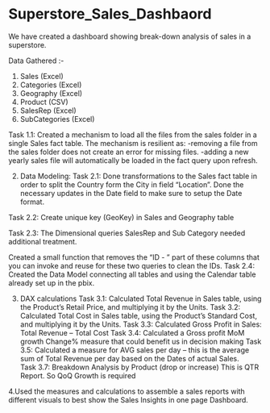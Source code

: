 # Superstore_Sales_Dashbaord

We have created a dashboard showing break-down analysis of sales in a superstore.

Data Gathered :-

1.	Sales (Excel)
2.	Categories (Excel)
3.	Geography (Excel)
4.	Product (CSV)
5.	SalesRep (Excel)
6.	SubCategories (Excel)

Task 1.1:
Created a mechanism to load all the files from the sales folder in a single Sales fact table.
The mechanism is resilient as:
	-removing a file from the sales folder does not create an error for missing files.
	-adding a new yearly sales file will automatically be loaded in the fact query upon refresh.

2.	Data Modeling: 
Task 2.1: 
Done transformations to the Sales fact table in order to split the Country form the City in field “Location”. 
Done the necessary updates in the Date field to make sure to setup the Date format.

Task 2.2: 
Create unique key (GeoKey) in Sales and Geography table

Task 2.3:
The Dimensional queries SalesRep and Sub Category needed additional treatment.
 
Created a small function that removes the “ID - ” part of these columns that you can invoke and reuse for these two queries to clean the IDs.
Task 2.4: 
Created the Data Model connecting all tables and using the Calendar table already set up in the pbix.

3.	DAX calculations
Task 3.1:
Calculated Total Revenue in Sales table, using the Product’s Retail Price, and multiplying it by the Units.
Task 3.2:
 Calculated Total Cost in Sales table, using the Product’s Standard Cost, and multiplying it by the Units.
Task 3.3:
Calculated Gross Profit in Sales: Total Revenue – Total Cost
Task 3.4:
Calculated a Gross profit MoM growth Change% measure that could benefit us in decision making
Task 3.5:
Calculated a measure for AVG sales per day – this is the average sum of Total Revenue per day based on the Dates of actual Sales.	
Task 3.7: 
Breakdown Analysis by Product (drop or increase)
This is QTR Report. So QoQ Growth is required

4.Used the measures and calculations to assemble a sales reports with different visuals to best show the Sales Insights in one page Dashboard.




